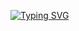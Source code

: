 [![Typing SVG](https://readme-typing-svg.demolab.com/?lines=你好，世界！我係李兆智。;歡迎嚟訪我嘅+GitHub+專頁！;我係嚟自廣州嘅自由開發者同埋設計師。;呢度有我嘅技術項目同文章。;全棧+Web+應用程式設計同開發;商業智能分析同報表自動工具;資訊管理同業務决策系統;高效生活和學習輔助工具智能数碼藝術同設計工具)](https://git.io/typing-svg)

<!--
### Hi there 👋

**mrlizhaozhi/mrlizhaozhi** is a ✨ _special_ ✨ repository because its `README.md` (this file) appears on your GitHub profile.

Here are some ideas to get you started:

- 🔭 I’m currently working on ...
- 🌱 I’m currently learning ...
- 👯 I’m looking to collaborate on ...
- 🤔 I’m looking for help with ...
- 💬 Ask me about ...
- 📫 How to reach me: ...
- 😄 Pronouns: ...
- ⚡ Fun fact: ...
-->

